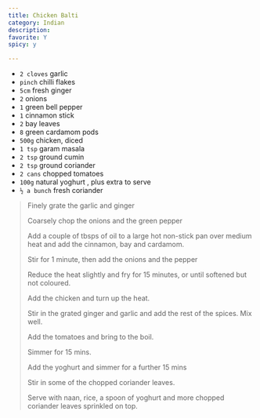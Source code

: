 ```yaml
---
title: Chicken Balti 
category: Indian
description: 
favorite: Y
spicy: y

--- 
```


* `2 cloves` garlic
* `pinch` chilli flakes
* `5cm` fresh ginger
* `2` onions
* `1` green bell pepper
* `1` cinnamon stick
* `2` bay leaves
* `8` green cardamom pods
* `500g` chicken, diced
* `1 tsp` garam masala
* `2 tsp` ground cumin
* `2 tsp` ground coriander
* `2 cans` chopped tomatoes
* `100g` natural yoghurt , plus extra to serve
* `½ a bunch` fresh coriander

> Finely grate the garlic and ginger
>
> Coarsely chop the onions and the green pepper
>
> Add a couple of tbsps of oil to a large hot non-stick pan over medium heat and add the cinnamon, bay and cardamom.
>
> Stir for 1 minute, then add the onions and the pepper
>
> Reduce the heat slightly and fry for 15 minutes, or until softened but not coloured.
>
> Add the chicken and turn up the heat.
>
> Stir in the grated ginger and garlic and add the rest of the spices. Mix well.
>
> Add the tomatoes and bring to the boil.
>
> Simmer for 15 mins.
>
> Add the yoghurt and simmer for a further 15 mins
>
> Stir in some of the chopped coriander leaves.
>
> Serve with naan, rice, a spoon of yoghurt and more chopped coriander leaves sprinkled on top.

